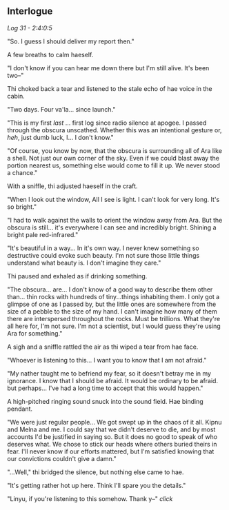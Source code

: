 ## Interlogue

*Log 31 - 2:4:0:5*


"So. I guess I should deliver my report then."

A few breaths to calm haeself.

"I don't know if you can hear me down there but I'm still alive. It's been two–"

Thi choked back a tear and listened to the stale echo of hae voice in the cabin.

"Two days. Four va'la... since launch."

"This is my first *last* ... first log since radio silence at apogee. I passed through the obscura unscathed. Whether this was an intentional gesture or, *heh*, just dumb luck, I... I don't know."

"Of course, you know by now, that the obscura is surrounding all of Ara like a shell. Not just our own corner of the sky. Even if we could blast away the portion nearest us, something else would come to fill it up. We never stood a chance."

With a sniffle, thi adjusted haeself in the craft.

"When I look out the window, All I see is light. I can't look for very long. It's so bright."

"I had to walk against the walls to orient the window away from Ara. But the obscura is still... it's everywhere I can see and incredibly bright. Shining a bright pale red-infrared."

"It's beautiful in a way... In it's own way. I never knew something so destructive could evoke such beauty. I'm not sure those little things understand what beauty is. I don't imagine they care."

Thi paused and exhaled as if drinking something.

"The obscura... are... I don't know of a good way to describe them other than... thin rocks with hundreds of tiny...things inhabiting them. I only got a glimpse of one as I passed by, but the little ones are somewhere from the size of a pebble to the size of my hand. I can't imagine how many of them there are interspersed throughout the rocks. Must be trillions. What they're all here for, I'm not sure. I'm not a scientist, but I would guess they're using Ara for something."

A sigh and a sniffle rattled the air as thi wiped a tear from hae face.

"Whoever is listening to this... I want you to know that I am not afraid."

"My nather taught me to befriend my fear, so it doesn't betray me in my ignorance. I know that I should be afraid. It would be ordinary to be afraid. but perhaps... I've had a long time to accept that this would happen."

A high-pitched ringing sound snuck into the sound field. Hae binding pendant.

"We were just regular people... We got swept up in the chaos of it all. Kipnu and Melna and me. I could say that we didn't deserve to die, and by most accounts I'd be justified in saying so. But it does no good to speak of who deserves what. We chose to stick our heads where others buried theirs in fear. I'll never know if our efforts mattered, but I'm satisfied knowing that our convictions couldn't give a damn."

"...Well," thi bridged the silence, but nothing else came to hae.

"It's getting rather hot up here. Think I'll spare you the details."

"Linyu, if you're listening to this somehow. Thank y–" *click*
